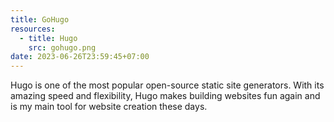 ```yaml
---
title: GoHugo
resources:
  - title: Hugo
    src: gohugo.png
date: 2023-06-26T23:59:45+07:00
---
```


Hugo is one of the most popular open-source static site generators. With its amazing speed and flexibility, Hugo makes building websites fun again and is my main tool for website creation these days.
